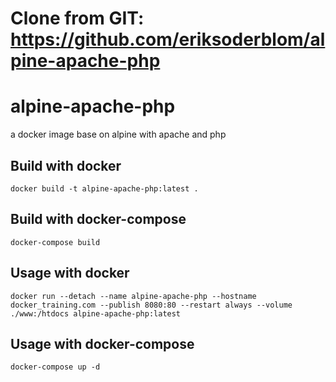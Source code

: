# Clone from GIT: https://github.com/eriksoderblom/alpine-apache-php
# alpine-apache-php
a docker image base on alpine with apache and php

## Build with docker
`docker build -t alpine-apache-php:latest .`

## Build with docker-compose
`docker-compose build`

## Usage with docker

```
docker run --detach --name alpine-apache-php --hostname docker_training.com --publish 8080:80 --restart always --volume ./www:/htdocs alpine-apache-php:latest
```

## Usage with docker-compose

```
docker-compose up -d
```